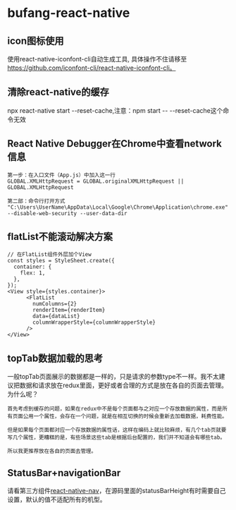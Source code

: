 # bufang-react-native
## icon图标使用
使用react-native-iconfont-cli自动生成工具, 具体操作不住请移至 https://github.com/iconfont-cli/react-native-iconfont-cli。
## 清除react-native的缓存
npx react-native start --reset-cache,注意：npm start -- --reset-cache这个命令无效
## React Native Debugger在Chrome中查看network信息
```
第一步：在入口文件（App.js）中加入这一行
GLOBAL.XMLHttpRequest = GLOBAL.originalXMLHttpRequest || GLOBAL.XMLHttpRequest

第二部：命令行打开方式
"C:\Users\UserName\AppData\Local\Google\Chrome\Application\chrome.exe" --disable-web-security --user-data-dir
```
## flatList不能滚动解决方案
```
// 在FlatList组件外层加个View
const styles = StyleSheet.create({
  container: {
    flex: 1,
  },
});
<View style={styles.container}>
      <FlatList
        numColumns={2}
        renderItem={renderItem}
        data={dataList}
        columnWrapperStyle={columnWrapperStyle}
      />
</View>
```
## topTab数据加载的思考
一般topTab页面展示的数据都是一样的，只是请求的参数type不一样。我不太建议把数据和请求放在redux里面，更好或者合理的方式是放在各自的页面去管理。为什么呢？
```
首先考虑到缓存的问题，如果在redux中不是每个页面都与之对应一个存放数据的属性，而是所有页面公用一个属性，会存在一个问题，就是在相互切换的时候会重新去加载数据，耗费性能。

但是如果每个页面都对应一个存放数据的属性话，这样在编码上就比较麻烦，有几个tab页就要写几个属性，更糟糕的是，有些场景这些tab是根据后台配置的，我们并不知道会有哪些tab。

所以我更推荐放在各自的页面去管理。
```
## StatusBar+navigationBar
请看第三方组件[react-native-nav](https://github.com/jineshshah36/react-native-nav)，在源码里面的statusBarHeight有时需要自己设置，默认的值不适配所有的机型。

